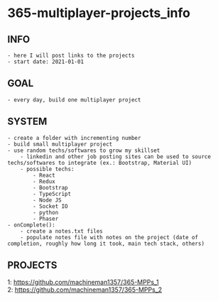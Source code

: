 # 365-multiplayer-projects_info

## INFO
    - here I will post links to the projects
    - start date: 2021-01-01

## GOAL
    - every day, build one multiplayer project

## SYSTEM
    - create a folder with incrementing number
    - build small multiplayer project
    - use random techs/softwares to grow my skillset
        - linkedin and other job posting sites can be used to source techs/softwares to integrate (ex.: Bootstrap, Material UI)
        - possible techs:
            - React
            - Redux
            - Bootstrap
            - TypeScript
            - Node JS
            - Socket IO
            - python
            - Phaser
    - onComplete():
        - create a notes.txt files
        - populate notes file with notes on the project (date of completion, roughly how long it took, main tech stack, others)

## PROJECTS
1: https://github.com/machineman1357/365-MPPs_1<br>
2: https://github.com/machineman1357/365-MPPs_2
